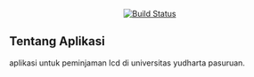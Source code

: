 <p align="center">
<a href="https://travis-ci.org/it-yudharta/peminjaman-lcd"><img src="https://travis-ci.org/it-yudharta/peminjaman-lcd.svg" alt="Build Status"></a>
</p>

## Tentang Aplikasi
aplikasi untuk peminjaman lcd di universitas yudharta pasuruan.
